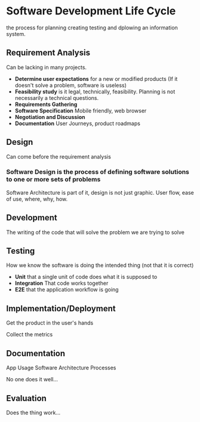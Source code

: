 # Software Development Life Cycle

the process for planning creating testing and dplowing an information system.

## Requirement Analysis
Can be lacking in many projects.

- **Determine user expectations** for a new or modified products
	(If it doesn't solve a problem, software is useless)
- **Feasibility study** is it legal, technically, feasibility. Planning is not necessarily a technical questions.
- **Requirements Gathering**
- **Software Specification** Mobile friendly, web browser
- **Negotiation and Discussion**
- **Documentation** User Journeys, product roadmaps

## Design
Can come before the requirement analysis

### Software Design is the process of defining software solutions to one or more sets of problems
Software Architecture is part of it, design is not just graphic. User flow, ease of use, where, why, how.

## Development
The writing of the code that will solve the problem we are trying to solve

## Testing
How we know the software is doing the intended thing (not that it is correct)
- **Unit** that a single unit of code does what it is supposed to
- **Integration** That code works together
- **E2E** that the application workflow is going

## Implementation/Deployment
Get the product in the user's hands

Collect the metrics

## Documentation
App Usage
Software
Architecture
Processes

No one does it well...	

## Evaluation
Does the thing work...

